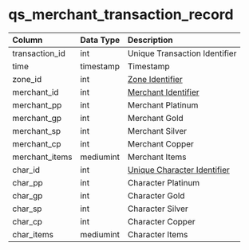 # qs\_merchant\_transaction\_record

| Column | Data Type | Description |
| :--- | :--- | :--- |
| transaction\_id | int | Unique Transaction Identifier |
| time | timestamp | Timestamp |
| zone\_id | int | [Zone Identifier](https://eqemu.gitbook.io/server/categories/zones/zone-list) |
| merchant\_id | int | [Merchant Identifier](https://github.com/EQEmu/docs-db-schema/tree/774e95edd473c84dafd6fe13b9b699f6b84a7ce8/docs/categories/query_server/merchantlist.md) |
| merchant\_pp | int | Merchant Platinum |
| merchant\_gp | int | Merchant Gold |
| merchant\_sp | int | Merchant Silver |
| merchant\_cp | int | Merchant Copper |
| merchant\_items | mediumint | Merchant Items |
| char\_id | int | [Unique Character Identifier](https://github.com/EQEmu/docs-db-schema/tree/774e95edd473c84dafd6fe13b9b699f6b84a7ce8/docs/categories/query_server/character_data.md) |
| char\_pp | int | Character Platinum |
| char\_gp | int | Character Gold |
| char\_sp | int | Character Silver |
| char\_cp | int | Character Copper |
| char\_items | mediumint | Character Items |

